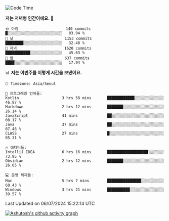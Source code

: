   <!--START_SECTION:waka-->
![Code Time](http://img.shields.io/badge/Code%20Time-417%20hrs%207%20mins-blue)

**저는 저녁형 인간이에요. 🦉** 

```text
🌞 아침                     140 commits         █░░░░░░░░░░░░░░░░░░░░░░░░   03.94 % 
🌆 낮　                     1153 commits        ████████░░░░░░░░░░░░░░░░░   32.48 % 
🌃 저녁                     1620 commits        ███████████░░░░░░░░░░░░░░   45.63 % 
🌙 밤　                     637 commits         ████░░░░░░░░░░░░░░░░░░░░░   17.94 % 
```


📊 **저는 이번주를 이렇게 시간을 보냈어요.** 

```text
🕑︎ Timezone: Asia/Seoul

💬 프로그래밍 언어들: 
Kotlin                   3 hrs 58 mins       ████████████░░░░░░░░░░░░░   46.97 % 
Markdown                 2 hrs 12 mins       ███████░░░░░░░░░░░░░░░░░░   26.14 % 
JavaScript               41 mins             ██░░░░░░░░░░░░░░░░░░░░░░░   08.17 % 
Java                     37 mins             ██░░░░░░░░░░░░░░░░░░░░░░░   07.46 % 
CLASS                    27 mins             █░░░░░░░░░░░░░░░░░░░░░░░░   05.31 % 

🔥 에디터들: 
IntelliJ IDEA            6 hrs 16 mins       ██████████████████░░░░░░░   73.95 % 
Obsidian                 2 hrs 12 mins       ███████░░░░░░░░░░░░░░░░░░   26.05 % 

💻 운영 체제들: 
Mac                      5 hrs 7 mins        ███████████████░░░░░░░░░░   60.43 % 
Windows                  3 hrs 21 mins       ██████████░░░░░░░░░░░░░░░   39.57 % 
```


 Last Updated on 06/07/2024 15:22:14 UTC
<!--END_SECTION:waka-->
[![Ashutosh's github activity graph](https://github-readme-activity-graph.vercel.app/graph?username=mindongeon&bg_color=000000&color=c86496&line=c86496&point=c86496&area=true&hide_border=true)](https://github.com/ashutosh00710/github-readme-activity-graph)
